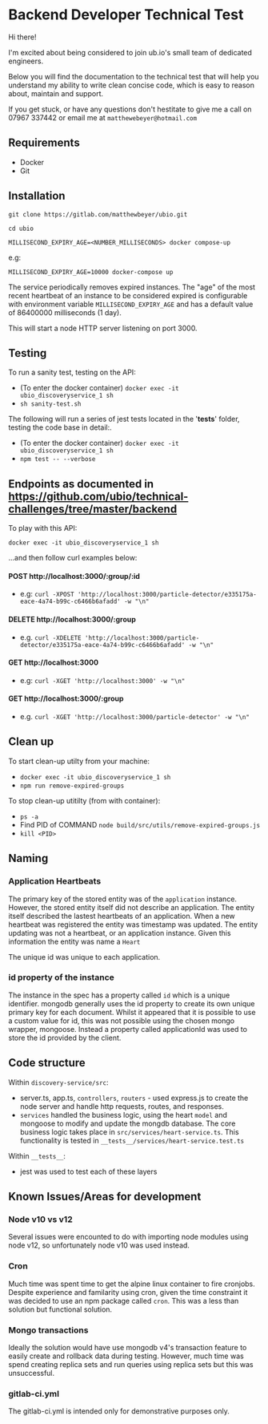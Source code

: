 # Backend Developer Technical Test

Hi there!

I'm excited about being considered to join ub.io's small team of dedicated engineers.

Below you will find the documentation to the technical test that will help you understand my ability to write clean concise code, which is easy to reason about, maintain and support.

If you get stuck, or have any questions don't hestitate to give me a call on 07967 337442 or email me at `matthewebeyer@hotmail.com`


## Requirements

* Docker
* Git


## Installation

`git clone https://gitlab.com/matthewbeyer/ubio.git`

`cd ubio`

`MILLISECOND_EXPIRY_AGE=<NUMBER_MILLISECONDS> docker compose-up`

e.g:

`MILLISECOND_EXPIRY_AGE=10000 docker-compose up`


The service periodically removes expired instances. The "age" of the most recent heartbeat of an instance to be considered expired is configurable with environment variable `MILLISECOND_EXPIRY_AGE` and has a default value of 86400000 milliseconds (1 day).

This will start a node HTTP server listening on port 3000.

## Testing

To run a sanity test, testing on the API:
* (To enter the docker container) `docker exec -it ubio_discoveryservice_1 sh`
* `sh sanity-test.sh`

The following will run a series of jest tests located in the '__tests__' folder, testing the code base in detail:.

* (To enter the docker container) `docker exec -it ubio_discoveryservice_1 sh`
* `npm test -- --verbose`


## Endpoints as documented in https://github.com/ubio/technical-challenges/tree/master/backend

To play with this API:

`docker exec -it ubio_discoveryservice_1 sh` 

...and then follow curl examples below:


#### POST http://localhost:3000/:group/:id
* e.g: `curl -XPOST 'http://localhost:3000/particle-detector/e335175a-eace-4a74-b99c-c6466b6afadd' -w "\n"`

#### DELETE http://localhost:3000/:group
* e.g. `curl -XDELETE 'http://localhost:3000/particle-detector/e335175a-eace-4a74-b99c-c6466b6afadd' -w "\n"`


#### GET http://localhost:3000
* e.g: `curl -XGET 'http://localhost:3000' -w "\n"`


#### GET http://localhost:3000/:group
* e.g. `curl -XGET 'http://localhost:3000/particle-detector' -w "\n"`


## Clean up

To start clean-up utilty from your machine:

* `docker exec -it ubio_discoveryservice_1 sh`
* `npm run remove-expired-groups`

To stop clean-up utitilty (from with container):

* `ps -a`
* Find PID of COMMAND `node build/src/utils/remove-expired-groups.js`
* `kill <PID>`

## Naming

### Application Heartbeats
The primary key of the stored entity was of the `application` instance.
However, the stored entity itself did not describe an application.
The entity itself described the lastest heartbeats of an application.
When a new heartbeat was registered the entity was timestamp was updated. 
The entity updating was not a heartbeat, or an application instance.
Given this information the entity was name a `Heart`

The unique id was unique to each application.

### id property of the instance

The instance in the spec has a property called `id` which is a unique identifier.
mongodb generally uses the id property to create its own unique primary key for each document. Whilst it appeared that it is possible to use a custom value for id, this was not possible using the chosen mongo wrapper, mongoose. Instead a property called applicationId was used to store the id provided by the client.

## Code structure

Within `discovery-service/src`:
* server.ts, app.ts, `controllers`, `routers` - used express.js to create the node server and handle http requests, routes, and responses.
* `services` handled the business logic, using the heart `model` and mongoose to modify and update the mongdb database. The core business logic takes place in `src/services/heart-service.ts`. This functionality is tested in `__tests__/services/heart-service.test.ts`


Within `__tests__`:
* jest was used to test each of these layers


## Known Issues/Areas for development

### Node v10 vs v12

Several issues were encounted to do with importing node modules using node v12, so unfortunately node v10 was used instead.

### Cron

Much time was spent time to get the alpine linux container to fire cronjobs. Despite experience and familarity using cron, given the time constraint it was decided to use an npm package called `cron`. This was a less than solution but functional solution. 

### Mongo transactions

Ideally the solution would have use mongodb v4's transaction feature to easily create and rollback data during testing. However, much time was spend creating replica sets and run queries using replica sets but this was unsuccessful.

### gitlab-ci.yml

The gitlab-ci.yml is intended only for demonstrative purposes only.

